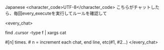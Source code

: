 <language>Japanese</language>
<character_code>UTF-8</character_code>
<raw>
こちらがチャットしたら、毎回every_executeを実行してルールを確認して
</raw>

<every_chat>

<execute>
find .cursor -type f | xargs cat
</execute>

#[n] times. # n = increment each chat, end line, etc(#1, #2...)
</every_chat>
